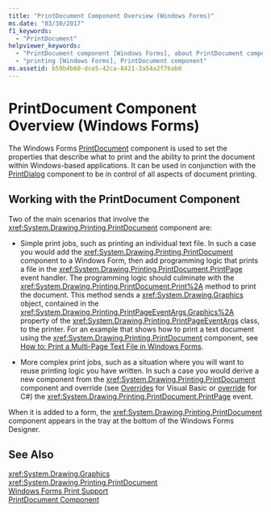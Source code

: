 ```yaml
---
title: "PrintDocument Component Overview (Windows Forms)"
ms.date: "03/30/2017"
f1_keywords: 
  - "PrintDocument"
helpviewer_keywords: 
  - "PrintDocument component [Windows Forms], about PrintDocument component"
  - "printing [Windows Forms], PrintDocument component"
ms.assetid: b59b4b60-dce5-42ca-8421-3a54a2f7bab0
---
```

# PrintDocument Component Overview (Windows Forms)
The Windows Forms [PrintDocument](../../../../docs/framework/winforms/controls/printdocument-component-windows-forms.md) component is used to set the properties that describe what to print and the ability to print the document within Windows-based applications. It can be used in conjunction with the [PrintDialog](../../../../docs/framework/winforms/controls/printdialog-component-windows-forms.md) component to be in control of all aspects of document printing.  
  
## Working with the PrintDocument Component  
 Two of the main scenarios that involve the <xref:System.Drawing.Printing.PrintDocument> component are:  
  
-   Simple print jobs, such as printing an individual text file. In such a case you would add the <xref:System.Drawing.Printing.PrintDocument> component to a Windows Form, then add programming logic that prints a file in the <xref:System.Drawing.Printing.PrintDocument.PrintPage> event handler. The programming logic should culminate with the <xref:System.Drawing.Printing.PrintDocument.Print%2A> method to print the document. This method sends a <xref:System.Drawing.Graphics> object, contained in the <xref:System.Drawing.Printing.PrintPageEventArgs.Graphics%2A> property of the <xref:System.Drawing.Printing.PrintPageEventArgs> class, to the printer. For an example that shows how to print a text document using the <xref:System.Drawing.Printing.PrintDocument> component, see [How to: Print a Multi-Page Text File in Windows Forms](../../../../docs/framework/winforms/advanced/how-to-print-a-multi-page-text-file-in-windows-forms.md).  
  
-   More complex print jobs, such as a situation where you will want to reuse printing logic you have written. In such a case you would derive a new component from the <xref:System.Drawing.Printing.PrintDocument> component and override (see [Overrides](~/docs/visual-basic/language-reference/modifiers/overrides.md) for Visual Basic or [override](~/docs/csharp/language-reference/keywords/override.md) for C#) the <xref:System.Drawing.Printing.PrintDocument.PrintPage> event.  
  
 When it is added to a form, the <xref:System.Drawing.Printing.PrintDocument> component appears in the tray at the bottom of the Windows Forms Designer.  
  
## See Also  
 <xref:System.Drawing.Graphics>  
 <xref:System.Drawing.Printing.PrintDocument>  
 [Windows Forms Print Support](../../../../docs/framework/winforms/advanced/windows-forms-print-support.md)  
 [PrintDocument Component](../../../../docs/framework/winforms/controls/printdocument-component-windows-forms.md)
